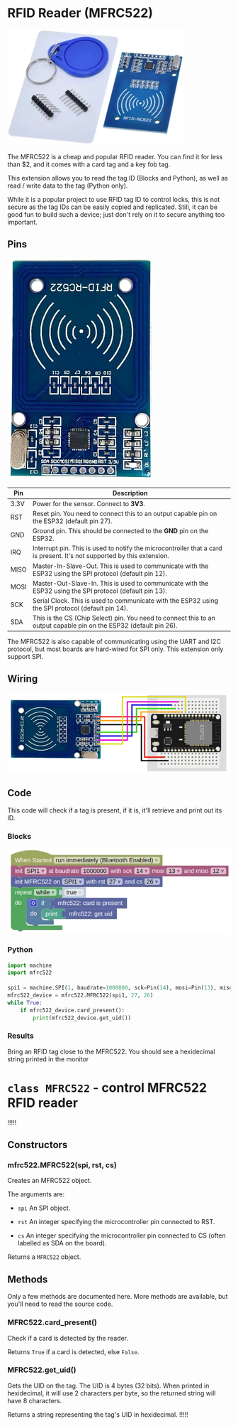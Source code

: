 # RFID Reader (MFRC522)

![](images/mfrc522.webp)

The MFRC522 is a cheap and popular RFID reader.
You can find it for less than $2, and it comes with a card tag and a key fob tag.

This extension allows you to read the tag ID (Blocks and Python), as well as read / write data to the tag (Python only).

<div class="important">
While it is a popular project to use RFID tag ID to control locks, this is not secure as the tag IDs can be easily copied and replicated. Still, it can be good fun to build such a device; just don't rely on it to secure anything too important.
</div>

## Pins

![](images/mfrc522_pinout.webp)

| Pin | Description |
| --- | --- |
| 3.3V | Power for the sensor. Connect to **3V3**. |
| RST | Reset pin. You need to connect this to an output capable pin on the ESP32 (default pin 27). |
| GND | Ground pin. This should be connected to the **GND** pin on the ESP32. |
| IRQ | Interrupt pin. This is used to notify the microcontroller that a card is present. It's not supported by this extension. |
| MISO | Master-In-Slave-Out. This is used to communicate with the ESP32 using the SPI protocol (default pin 12). |
| MOSI | Master-Out-Slave-In. This is used to communicate with the ESP32 using the SPI protocol (default pin 13). |
| SCK | Serial Clock. This is used to communicate with the ESP32 using the SPI protocol (default pin 14). |
| SDA | This is the CS (Chip Select) pin. You need to connect this to an output capable pin on the ESP32 (default pin 26). |

<div class="info">
The MFRC522 is also capable of communicating using the UART and I2C protocol, but most boards are hard-wired for SPI only. This extension only support SPI.
</div>

## Wiring

![](images/mfrc522_wiring.webp)

## Code

This code will check if a tag is present, if it is, it'll retrieve and print out its ID.

### Blocks

![](images/mfrc522_blocks.webp)

### Python

```python
import machine
import mfrc522

spi1 = machine.SPI(1, baudrate=1000000, sck=Pin(14), mosi=Pin(13), miso=Pin(12))
mfrc522_device = mfrc522.MFRC522(spi1, 27, 26)
while True:
    if mfrc522_device.card_present():
        print(mfrc522_device.get_uid())
```

### Results

Bring an RFID tag close to the MFRC522.
You should see a hexidecimal string printed in the monitor

# `class MFRC522` - control MFRC522 RFID reader

!!!!!
## Constructors

### mfrc522.MFRC522(spi, rst, cs)

Creates an MFRC522 object.

The arguments are:

* `spi` An SPI object.

* `rst` An integer specifying the microcontroller pin connected to RST.

* `cs` An integer specifying the microcontroller pin connected to CS (often labelled as SDA on the board).

Returns a `MFRC522` object.

## Methods

Only a few methods are documented here.
More methods are available, but you'll need to read the source code.

### MFRC522.card_present()

Check if a card is detected by the reader.

Returns `True` if a card is detected, else `False`.

### MFRC522.get_uid()

Gets the UID on the tag.
The UID is 4 bytes (32 bits).
When printed in hexidecimal, it will use 2 characters per byte, so the returned string will have 8 characters.

Returns a string representing the tag's UID in hexidecimal.
!!!!!